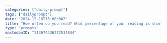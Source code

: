 ```yaml
---
categories: ["daily-prompt"]
tags: ["dailyprompt"]
date: "2024-12-18T15:00:00Z"
title: "How often do you read? What percentage of your reading is short-form content?"
type: "prompts"
mastodonID: "113674436272514844"
---
```


